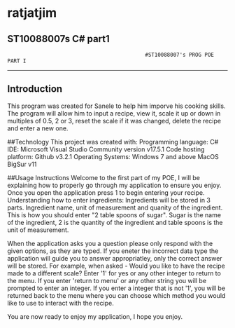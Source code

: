 # ratjatjim
 ST10088007s C# part1
--------------------------------------------------------------------------------------------------------------------------
												#ST10088007's PROG POE PART I
--------------------------------------------------------------------------------------------------------------------------
## Introduction
This program was created for Sanele to help him imporve his cooking skills. The program will allow him to input a recipe,
view it, scale it up or down in multiples of 0.5, 2 or 3, reset the scale if it was changed, delete the recipe and enter a new one.

##Technology
This project was created with:
Programming language: C#
IDE: Microsoft Visual Studio Community version v17.5.1
Code hosting platform: Github v3.2.1
Operating Systems: Windows 7 and above MacOS BigSur v11

##Usage Instructions
Welcome to the first part of my POE, I will be explaining how to properly go through my application to ensure you enjoy.
Once you open the application press 1 to begin entering your recipe.
Understanding how to enter ingredients:
Ingredients will be stored in 3 parts. Ingredient name, unit of measurement and quanity of the ingredient.
This is how you should enter "2 table spoons of sugar".
	Sugar is the name of the ingredient, 2 is the quantity of the ingredient and table spoons is the unit of measurement.

When the application asks you a question please only respond with the given options, as they are typed. 
If you eneter the incorrect data type the application will guide you to answer appropriatley, only the correct answer will be stored.
For example, when asked
	- Would you like to have the recipe made to a different scale? Enter '1' for yes or any other integer to return to the menu.
If you enter 'return to menu' or any other string you will be prompted to enter an integer.
If you enter a integer that is not '1', you will be returned back to the menu where you can choose which method you would like to use to interact with the recipe.

You are now ready to enjoy my application, I hope you enjoy.